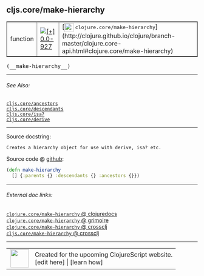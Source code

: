## cljs.core/make-hierarchy



 <table border="1">
<tr>
<td>function</td>
<td><a href="https://github.com/cljsinfo/cljs-api-docs/tree/0.0-927"><img valign="middle" alt="[+] 0.0-927" title="Added in 0.0-927" src="https://img.shields.io/badge/+-0.0--927-lightgrey.svg"></a> </td>
<td>
[<img height="24px" valign="middle" src="http://i.imgur.com/1GjPKvB.png"> <samp>clojure.core/make-hierarchy</samp>](http://clojure.github.io/clojure/branch-master/clojure.core-api.html#clojure.core/make-hierarchy)
</td>
</tr>
</table>


 <samp>
(__make-hierarchy__)<br>
</samp>

---



###### See Also:

[`cljs.core/ancestors`](cljs.core_ancestors.md)<br>
[`cljs.core/descendants`](cljs.core_descendants.md)<br>
[`cljs.core/isa?`](cljs.core_isaQMARK.md)<br>
[`cljs.core/derive`](cljs.core_derive.md)<br>

---


Source docstring:

```
Creates a hierarchy object for use with derive, isa? etc.
```


Source code @ [github](https://github.com/clojure/clojurescript/blob/r1424/src/cljs/cljs/core.cljs#L6618-L6620):

```clj
(defn make-hierarchy
  [] {:parents {} :descendants {} :ancestors {}})
```

<!--
Repo - tag - source tree - lines:

 <pre>
clojurescript @ r1424
└── src
    └── cljs
        └── cljs
            └── <ins>[core.cljs:6618-6620](https://github.com/clojure/clojurescript/blob/r1424/src/cljs/cljs/core.cljs#L6618-L6620)</ins>
</pre>

-->

---



###### External doc links:

[`clojure.core/make-hierarchy` @ clojuredocs](http://clojuredocs.org/clojure.core/make-hierarchy)<br>
[`clojure.core/make-hierarchy` @ grimoire](http://conj.io/store/v1/org.clojure/clojure/1.7.0-beta3/clj/clojure.core/make-hierarchy/)<br>
[`clojure.core/make-hierarchy` @ crossclj](http://crossclj.info/fun/clojure.core/make-hierarchy.html)<br>
[`cljs.core/make-hierarchy` @ crossclj](http://crossclj.info/fun/cljs.core.cljs/make-hierarchy.html)<br>

---

 <table>
<tr><td>
<img valign="middle" align="right" width="48px" src="http://i.imgur.com/Hi20huC.png">
</td><td>
Created for the upcoming ClojureScript website.<br>
[edit here] | [learn how]
</td></tr></table>

[edit here]:https://github.com/cljsinfo/cljs-api-docs/blob/master/cljsdoc/cljs.core_make-hierarchy.cljsdoc
[learn how]:https://github.com/cljsinfo/cljs-api-docs/wiki/cljsdoc-files

<!--

This information was too distracting to show to readers, but I'll leave it
commented here since it is helpful to:

- pretty-print the data used to generate this document
- and show how to retrieve that data



The API data for this symbol:

```clj
{:ns "cljs.core",
 :name "make-hierarchy",
 :signature ["[]"],
 :history [["+" "0.0-927"]],
 :type "function",
 :related ["cljs.core/ancestors"
           "cljs.core/descendants"
           "cljs.core/isa?"
           "cljs.core/derive"],
 :full-name-encode "cljs.core_make-hierarchy",
 :source {:code "(defn make-hierarchy\n  [] {:parents {} :descendants {} :ancestors {}})",
          :title "Source code",
          :repo "clojurescript",
          :tag "r1424",
          :filename "src/cljs/cljs/core.cljs",
          :lines [6618 6620]},
 :full-name "cljs.core/make-hierarchy",
 :clj-symbol "clojure.core/make-hierarchy",
 :docstring "Creates a hierarchy object for use with derive, isa? etc."}

```

Retrieve the API data for this symbol:

```clj
;; from Clojure REPL
(require '[clojure.edn :as edn])
(-> (slurp "https://raw.githubusercontent.com/cljsinfo/cljs-api-docs/catalog/cljs-api.edn")
    (edn/read-string)
    (get-in [:symbols "cljs.core/make-hierarchy"]))
```

-->
